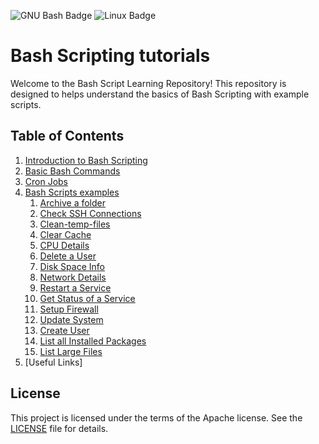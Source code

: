 ![GNU Bash Badge](https://img.shields.io/badge/GNU%20Bash-4EAA25?logo=gnubash&logoColor=fff&style=for-the-badge)
![Linux Badge](https://img.shields.io/badge/Linux-FCC624?logo=linux&logoColor=000&style=for-the-badge)
# Bash Scripting tutorials

Welcome to the Bash Script Learning Repository! This repository is designed to helps understand the basics of Bash Scripting with example scripts.

## Table of Contents
1. [Introduction to Bash Scripting](./introduction.md)
2. [Basic Bash Commands](./basic-bash-commands.md)
3. [Cron Jobs](./cron-job.md)
4. [Bash Scripts examples](./examples/examples.md)
   1. [Archive a folder](./examples/archive.sh)
   2. [Check SSH Connections](./examples/check-ssh-connections.sh)
   3. [Clean-temp-files](./examples/clean-temp-files.sh)
   4. [Clear Cache](./examples/clear-cache.sh)
   5. [CPU Details](./examples/cpu.sh)
   6. [Delete a User](./examples/delete-user.sh)
   7. [Disk Space Info](./examples/diskspace.sh)
   8. [Network Details](./examples/network.sh)
   9. [Restart a Service](./examples/restart-service.sh)
   10. [Get Status of a Service](./examples/service-status.sh)
   11. [Setup Firewall](./examples/setup-firewall.sh)
   12. [Update System](./examples/update-system.sh)
   13. [Create User](./examples/user.sh)
   14. [List all Installed Packages](./examples//list-installed-packages.sh)
   15. [List Large Files](./examples/list-large-files.sh)
5. [Useful Links]

## License
This project is licensed under the terms of the Apache license. See the [LICENSE](./LICENSE) file for details.
